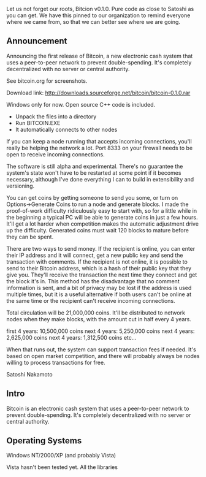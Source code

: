 Let us not forget our roots, Bitcion v0.1.0. Pure code as close to Satoshi as you can get.
We have this pinned to our organization to remind everyone where we came from, so that we
can better see where we are going.

Announcement
-----
Announcing the first release of Bitcoin, a new electronic cash
system that uses a peer-to-peer network to prevent double-spending.
It's completely decentralized with no server or central authority.

See bitcoin.org for screenshots.

Download link:
http://downloads.sourceforge.net/bitcoin/bitcoin-0.1.0.rar

Windows only for now. Open source C++ code is included.

- Unpack the files into a directory
- Run BITCOIN.EXE
- It automatically connects to other nodes

If you can keep a node running that accepts incoming connections,
you'll really be helping the network a lot. Port 8333 on your
firewall needs to be open to receive incoming connections.

The software is still alpha and experimental. There's no guarantee
the system's state won't have to be restarted at some point if it
becomes necessary, although I've done everything I can to build in
extensibility and versioning.

You can get coins by getting someone to send you some, or turn on
Options->Generate Coins to run a node and generate blocks. I made
the proof-of-work difficulty ridiculously easy to start with, so
for a little while in the beginning a typical PC will be able to
generate coins in just a few hours. It'll get a lot harder when
competition makes the automatic adjustment drive up the difficulty.
Generated coins must wait 120 blocks to mature before they can be
spent.

There are two ways to send money. If the recipient is online, you
can enter their IP address and it will connect, get a new public
key and send the transaction with comments. If the recipient is
not online, it is possible to send to their Bitcoin address, which
is a hash of their public key that they give you. They'll receive
the transaction the next time they connect and get the block it's
in. This method has the disadvantage that no comment information
is sent, and a bit of privacy may be lost if the address is used
multiple times, but it is a useful alternative if both users can't
be online at the same time or the recipient can't receive incoming
connections.

Total circulation will be 21,000,000 coins. It'll be distributed
to network nodes when they make blocks, with the amount cut in half
every 4 years.

first 4 years: 10,500,000 coins
next 4 years: 5,250,000 coins
next 4 years: 2,625,000 coins
next 4 years: 1,312,500 coins
etc...

When that runs out, the system can support transaction fees if
needed. It's based on open market competition, and there will
probably always be nodes willing to process transactions for free.

Satoshi Nakamoto


Intro
-----
Bitcoin is an electronic cash system that uses a peer-to-peer network to
prevent double-spending.  It's completely decentralized with no server or
central authority.


Operating Systems
-----------------
Windows NT/2000/XP (and probably Vista)

Vista hasn't been tested yet.  All the libraries